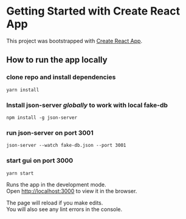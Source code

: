 # Getting Started with Create React App

This project was bootstrapped with [Create React App](https://github.com/facebook/create-react-app).

## How to run the app locally

### clone repo and install dependencies
	yarn install

### Install json-server *globally* to work with local fake-db 
	npm install -g json-server

### run json-server on port 3001
	json-server --watch fake-db.json --port 3001

### start gui on port 3000
	yarn start

Runs the app in the development mode.\
Open [http://localhost:3000](http://localhost:3000) to view it in the browser.

The page will reload if you make edits.\
You will also see any lint errors in the console.
